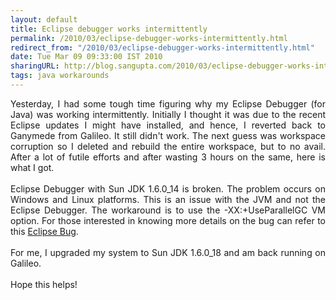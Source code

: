 ```yaml
---
layout: default
title: Eclipse debugger works intermittently
permalink: /2010/03/eclipse-debugger-works-intermittently.html
redirect_from: "/2010/03/eclipse-debugger-works-intermittently.html"
date: Tue Mar 09 09:33:00 IST 2010
sharingURL: http://blog.sangupta.com/2010/03/eclipse-debugger-works-intermittently.html
tags: java workarounds
---
```

<div align="justify">
    Yesterday, I had some tough time figuring why my Eclipse Debugger (for Java) was working intermittently. Initially I thought it was due to the recent Eclipse updates I might have installed, and hence, I reverted back to Ganymede from Galileo. It still didn't work. The next guess was workspace corruption so I deleted and rebuild the entire workspace, but to no avail. After a lot of futile efforts and after wasting 3 hours on the same, here is what I got.
    <br>
    <br>Eclipse Debugger with Sun JDK 1.6.0_14 is broken. The problem occurs on Windows and Linux platforms. This is an issue with the JVM and not the Eclipse Debugger. The workaround is to use the -XX:+UseParallelGC VM option. For those interested in knowing more details on the bug can refer to this 
    <a href="https://bugs.eclipse.org/bugs/show_bug.cgi?id=279137">Eclipse Bug</a>.
    <br>
    <br>For me, I upgraded my system to Sun JDK 1.6.0_18 and am back running on Galileo. 
    <br>
    <br>Hope this helps!
    <br>
</div>
